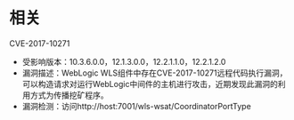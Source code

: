 # 相关
CVE-2017-10271
- 受影响版本：10.3.6.0.0，12.1.3.0.0，12.2.1.1.0，12.2.1.2.0
- 漏洞描述：WebLogic WLS组件中存在CVE-2017-10271远程代码执行漏洞，可以构造请求对运行WebLogic中间件的主机进行攻击，近期发现此漏洞的利用方式为传播挖矿程序。
- 漏洞检测：访问http://host:7001/wls-wsat/CoordinatorPortType